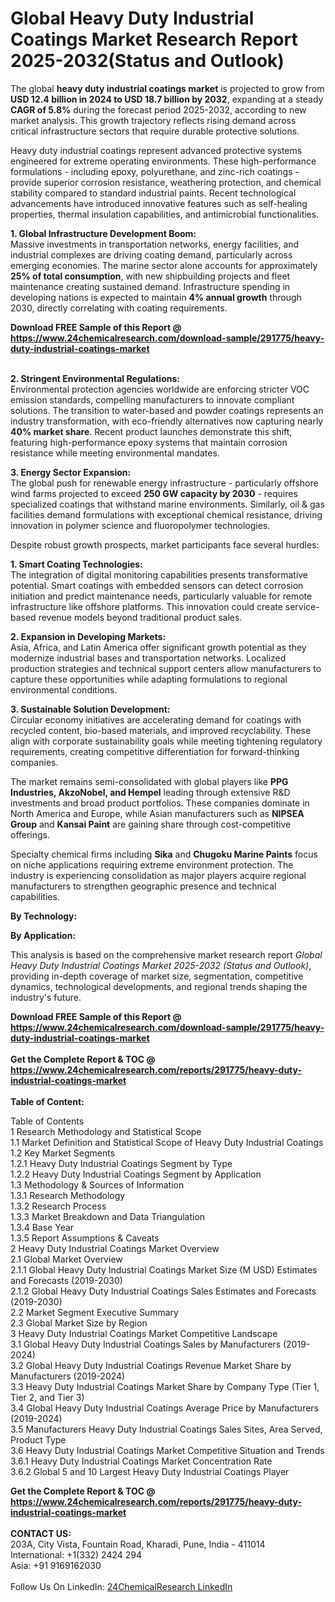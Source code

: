<h1>Global Heavy Duty Industrial Coatings Market Research Report 2025-2032(Status and Outlook)</h1><p>The global <strong>heavy duty industrial coatings market</strong> is projected to grow from <strong>USD 12.4 billion in 2024 to USD 18.7 billion by 2032</strong>, expanding at a steady <strong>CAGR of 5.8%</strong> during the forecast period 2025-2032, according to new market analysis. This growth trajectory reflects rising demand across critical infrastructure sectors that require durable protective solutions.</p><p>Heavy duty industrial coatings represent advanced protective systems engineered for extreme operating environments. These high-performance formulations - including epoxy, polyurethane, and zinc-rich coatings - provide superior corrosion resistance, weathering protection, and chemical stability compared to standard industrial paints. Recent technological advancements have introduced innovative features such as self-healing properties, thermal insulation capabilities, and antimicrobial functionalities.</p><p><strong>1. Global Infrastructure Development Boom:</strong><br>
Massive investments in transportation networks, energy facilities, and industrial complexes are driving coating demand, particularly across emerging economies. The marine sector alone accounts for approximately <strong>25% of total consumption</strong>, with new shipbuilding projects and fleet maintenance creating sustained demand. Infrastructure spending in developing nations is expected to maintain <strong>4% annual growth</strong> through 2030, directly correlating with coating requirements.</p><div><b>Download FREE Sample of this Report @ 
            <a href="https://www.24chemicalresearch.com/download-sample/291775/heavy-duty-industrial-coatings-market">
            https://www.24chemicalresearch.com/download-sample/291775/heavy-duty-industrial-coatings-market</a></b></div><br><p><strong>2. Stringent Environmental Regulations:</strong><br>
Environmental protection agencies worldwide are enforcing stricter VOC emission standards, compelling manufacturers to innovate compliant solutions. The transition to water-based and powder coatings represents an industry transformation, with eco-friendly alternatives now capturing nearly <strong>40% market share</strong>. Recent product launches demonstrate this shift, featuring high-performance epoxy systems that maintain corrosion resistance while meeting environmental mandates.</p><p><strong>3. Energy Sector Expansion:</strong><br>
The global push for renewable energy infrastructure - particularly offshore wind farms projected to exceed <strong>250 GW capacity by 2030</strong> - requires specialized coatings that withstand marine environments. Similarly, oil &amp; gas facilities demand formulations with exceptional chemical resistance, driving innovation in polymer science and fluoropolymer technologies.</p><p>Despite robust growth prospects, market participants face several hurdles:</p><p><strong>1. Smart Coating Technologies:</strong><br>
The integration of digital monitoring capabilities presents transformative potential. Smart coatings with embedded sensors can detect corrosion initiation and predict maintenance needs, particularly valuable for remote infrastructure like offshore platforms. This innovation could create service-based revenue models beyond traditional product sales.</p><p><strong>2. Expansion in Developing Markets:</strong><br>
Asia, Africa, and Latin America offer significant growth potential as they modernize industrial bases and transportation networks. Localized production strategies and technical support centers allow manufacturers to capture these opportunities while adapting formulations to regional environmental conditions.</p><p><strong>3. Sustainable Solution Development:</strong><br>
Circular economy initiatives are accelerating demand for coatings with recycled content, bio-based materials, and improved recyclability. These align with corporate sustainability goals while meeting tightening regulatory requirements, creating competitive differentiation for forward-thinking companies.</p><p>The market remains semi-consolidated with global players like <strong>PPG Industries, AkzoNobel, and Hempel</strong> leading through extensive R&amp;D investments and broad product portfolios. These companies dominate in North America and Europe, while Asian manufacturers such as <strong>NIPSEA Group</strong> and <strong>Kansai Paint</strong> are gaining share through cost-competitive offerings.</p><p>Specialty chemical firms including <strong>Sika</strong> and <strong>Chugoku Marine Paints</strong> focus on niche applications requiring extreme environment protection. The industry is experiencing consolidation as major players acquire regional manufacturers to strengthen geographic presence and technical capabilities.</p><p><strong>By Technology:</strong></p><p><strong>By Application:</strong></p><p>This analysis is based on the comprehensive market research report <em>Global Heavy Duty Industrial Coatings Market 2025-2032 (Status and Outlook)</em>, providing in-depth coverage of market size, segmentation, competitive dynamics, technological developments, and regional trends shaping the industry's future.</p><div><b>Download FREE Sample of this Report @ 
            <a href="https://www.24chemicalresearch.com/download-sample/291775/heavy-duty-industrial-coatings-market">
            https://www.24chemicalresearch.com/download-sample/291775/heavy-duty-industrial-coatings-market</a></b></div><br><div><b>Get the Complete Report & TOC @ 
            <a href="https://www.24chemicalresearch.com/reports/291775/heavy-duty-industrial-coatings-market">
            https://www.24chemicalresearch.com/reports/291775/heavy-duty-industrial-coatings-market</a></b></div><br>
            <b>Table of Content:</b><p>Table of Contents<br />
1 Research Methodology and Statistical Scope<br />
1.1 Market Definition and Statistical Scope of Heavy Duty Industrial Coatings<br />
1.2 Key Market Segments<br />
1.2.1 Heavy Duty Industrial Coatings Segment by Type<br />
1.2.2 Heavy Duty Industrial Coatings Segment by Application<br />
1.3 Methodology & Sources of Information<br />
1.3.1 Research Methodology<br />
1.3.2 Research Process<br />
1.3.3 Market Breakdown and Data Triangulation<br />
1.3.4 Base Year<br />
1.3.5 Report Assumptions & Caveats<br />
2 Heavy Duty Industrial Coatings Market Overview<br />
2.1 Global Market Overview<br />
2.1.1 Global Heavy Duty Industrial Coatings Market Size (M USD) Estimates and Forecasts (2019-2030)<br />
2.1.2 Global Heavy Duty Industrial Coatings Sales Estimates and Forecasts (2019-2030)<br />
2.2 Market Segment Executive Summary<br />
2.3 Global Market Size by Region<br />
3 Heavy Duty Industrial Coatings Market Competitive Landscape<br />
3.1 Global Heavy Duty Industrial Coatings Sales by Manufacturers (2019-2024)<br />
3.2 Global Heavy Duty Industrial Coatings Revenue Market Share by Manufacturers (2019-2024)<br />
3.3 Heavy Duty Industrial Coatings Market Share by Company Type (Tier 1, Tier 2, and Tier 3)<br />
3.4 Global Heavy Duty Industrial Coatings Average Price by Manufacturers (2019-2024)<br />
3.5 Manufacturers Heavy Duty Industrial Coatings Sales Sites, Area Served, Product Type<br />
3.6 Heavy Duty Industrial Coatings Market Competitive Situation and Trends<br />
3.6.1 Heavy Duty Industrial Coatings Market Concentration Rate<br />
3.6.2 Global 5 and 10 Largest Heavy Duty Industrial Coatings Player</p><div><b>Get the Complete Report & TOC @ 
            <a href="https://www.24chemicalresearch.com/reports/291775/heavy-duty-industrial-coatings-market">
            https://www.24chemicalresearch.com/reports/291775/heavy-duty-industrial-coatings-market</a></b></div><br><b>CONTACT US:</b><br>
            203A, City Vista, Fountain Road, Kharadi, Pune, India - 411014<br>
            International: +1(332) 2424 294<br>
            Asia: +91 9169162030 <br><br>
            Follow Us On LinkedIn: <a href="https://www.linkedin.com/company/24chemicalresearch/">24ChemicalResearch LinkedIn</a>